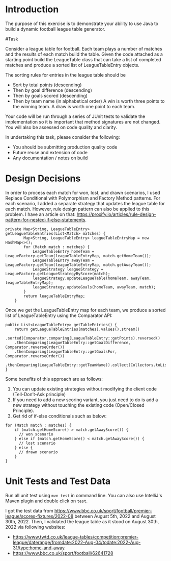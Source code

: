 # Introduction

The purpose of this exercise is to demonstrate your ability to use 
Java to build a dynamic football league table generator.

#Task

Consider a league table for football. Each team plays a number of matches and the results
of each match build the table. Given the code attached as a starting point build
the LeagueTable class that can take a list of completed matches and produce a sorted 
list of LeagueTableEntry objects.

The sorting rules for entries in the league table should be
* Sort by total points (descending)
* Then by goal difference (descending)
* Then by goals scored (descending)
* Then by team name (in alphabetical order)
A win is worth three points to the winning team. A draw is worth one point to each team.

Your code will be run through a series of JUnit tests to validate the implementation so it is important 
that method signatures are not changed. You will also be assessed on code quality and clarity.

In undertaking this task, please consider the following:
* You should be submitting production quality code
* Future reuse and extension of code
* Any documentation / notes on build

# Design Decisions

In order to process each match for won, lost, and drawn scenarios, I used Replace Conditional with Polymorphism and Factory Method patterns. For each scenario, I added a separate strategy that updates the league table for each match. However, rule design pattern can also be applied to this problem. I have an article on that: https://proxify.io/articles/rule-design-pattern-for-nested-if-else-statements.

``` 
private Map<String, LeagueTableEntry> getLeagueTableEntries(List<Match> matches) {
        Map<String, LeagueTableEntry> leagueTableEntryMap = new HashMap<>();
        for (Match match : matches) {
            LeagueTableEntry homeTeam = LeagueFactory.getTeam(leagueTableEntryMap, match.getHomeTeam());
            LeagueTableEntry awayTeam = LeagueFactory.getTeam(leagueTableEntryMap, match.getAwayTeam());
            LeagueStrategy leagueStrategy = LeagueFactory.getLeagueStrategyByScore(match);
            leagueStrategy.updateLeagueTable(homeTeam, awayTeam, leagueTableEntryMap);
            leagueStrategy.updateGoals(homeTeam, awayTeam, match);
        }
        return leagueTableEntryMap;
    }
```

Once we get the LeagueTableEntry map for each team, we produce a sorted list of LeagueTableEntry using the Comparator API:

```
public List<LeagueTableEntry> getTableEntries() {
    return getLeagueTableEntries(matches).values().stream()
    .sorted(Comparator.comparing(LeagueTableEntry::getPoints).reversed()
    .thenComparing(LeagueTableEntry::getGoalDifference, Comparator.reverseOrder())
    .thenComparing(LeagueTableEntry::getGoalsFor, Comparator.reverseOrder())
    .thenComparing(LeagueTableEntry::getTeamName)).collect(Collectors.toList());
}
```

Some benefits of this approach are as follows: 

1. You can update existing strategies without modifying the client code (Tell-Don’t-Ask principle)
2. If you need to add a new scoring variant, you just need to do is add a new strategy without touching the existing code (Open/Closed Principle). 
3. Get rid of if-else conditionals such as below:

```
for (Match match : matches) {
    if (match.getHomeScore() > match.getAwayScore()) {
      // won scenario
    } else if (match.getHomeScore() < match.getAwayScore()) {
      // lost scenario
    } else {
      // drawn scenario
    }
}
```

# Unit Tests and Test Data

Run all unit test using `mvn test` in command line. You can also use IntelliJ's Maven plugin and double click on `test`.

I got the test data from https://www.bbc.co.uk/sport/football/premier-league/scores-fixtures/2022-08 between August 5th, 2022 and August 30th, 2022. Then, I validated the league table as it stood on August 30th, 2022 via following websites:

- https://www.twtd.co.uk/league-tables/competition:premier-league/daterange/fromdate:2022-Aug-04/todate:2022-Aug-31/type:home-and-away  
- https://www.bbc.co.uk/sport/football/62641728


